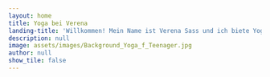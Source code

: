 ```yaml
---
layout: home
title: Yoga bei Verena
landing-title: 'Willkommen! Mein Name ist Verena Sass und ich biete Yoga-Kurse an'
description: null
image: assets/images/Background_Yoga_f_Teenager.jpg
author: null
show_tile: false
---
```

